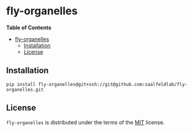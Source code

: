 # fly-organelles

**Table of Contents**

- [fly-organelles](#fly-organelles)
  - [Installation](#installation)
  - [License](#license)

## Installation

```console
pip install fly-organelles@git+ssh://git@github.com:saalfeldlab/fly-organelles.git
```

## License

`fly-organelles` is distributed under the terms of the [MIT](https://spdx.org/licenses/MIT.html) license.
